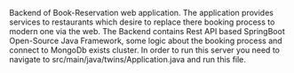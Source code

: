 Backend of Book-Reservation web application. 
The application provides services to restaurants which desire to replace there booking process to modern one via the web. 
The Backend contains Rest API based SpringBoot Open-Source Java Framework, some logic about the booking process and connect to MongoDb exists cluster.
In order to run this server you need to navigate to src/main/java/twins/Application.java and run this file.

